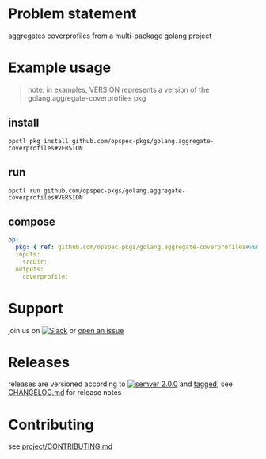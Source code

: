 # Problem statement
aggregates coverprofiles from a multi-package golang project

# Example usage

> note: in examples, VERSION represents a version of the golang.aggregate-coverprofiles pkg

## install

```shell
opctl pkg install github.com/opspec-pkgs/golang.aggregate-coverprofiles#VERSION
```

## run

```
opctl run github.com/opspec-pkgs/golang.aggregate-coverprofiles#VERSION
```

## compose

```yaml
op:
  pkg: { ref: github.com/opspec-pkgs/golang.aggregate-coverprofiles#VERSION }
  inputs: 
    srcDir:
  outputs:
    coverprofile:
```

# Support

join us on [![Slack](https://opspec-slackin.herokuapp.com/badge.svg)](https://opspec-slackin.herokuapp.com/)
or [open an issue](https://github.com/opspec-pkgs/golang.aggregate-coverprofiles/issues)

# Releases

releases are versioned according to
[![semver 2.0.0](https://img.shields.io/badge/semver-2.0.0-brightgreen.svg)](http://semver.org/spec/v2.0.0.html)
and [tagged](https://git-scm.com/book/en/v2/Git-Basics-Tagging); see
[CHANGELOG.md](CHANGELOG.md) for release notes

# Contributing

see [project/CONTRIBUTING.md](https://github.com/opspec-pkgs/project/blob/master/CONTRIBUTING.md)
